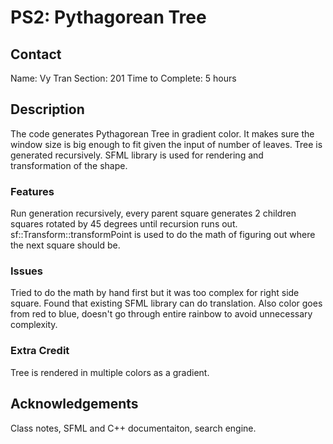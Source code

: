 # PS2: Pythagorean Tree

## Contact
Name: Vy Tran
Section: 201
Time to Complete: 5 hours


## Description
The code generates Pythagorean Tree in gradient color. It makes sure the window size is big enough to fit given the input of number of leaves. Tree is generated recursively. SFML library is used for rendering and transformation of the shape.

### Features
Run generation recursively, every parent square generates 2 children squares rotated by 45 degrees until recursion runs out. sf::Transform::transformPoint is used to do the math of figuring out where the next square should be.

### Issues
Tried to do the math by hand first but it was too complex for right side square. Found that existing SFML library can do translation. Also color goes from red to blue, doesn't go through entire rainbow to avoid unnecessary complexity.

### Extra Credit
Tree is rendered in multiple colors as a gradient.

## Acknowledgements
Class notes, SFML and C++ documentaiton, search engine.
